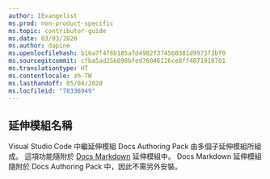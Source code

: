 ```yaml
---
author: IEvangelist
ms.prod: non-product-specific
ms.topic: contributor-guide
ms.date: 03/03/2020
ms.author: dapine
ms.openlocfilehash: b16a7f4f6b185afd4982f374560381d9973f3bf0
ms.sourcegitcommit: cfba5ad25b898bfed76046126ce8ff4871910701
ms.translationtype: HT
ms.contentlocale: zh-TW
ms.lasthandoff: 05/04/2020
ms.locfileid: "78336949"
---
```

## <a name="extension-name"></a>延伸模組名稱

Visual Studio Code 中繼延伸模組 Docs Authoring Pack 由多個子延伸模組所組成。 這項功能隨附於 <a href="https://marketplace.visualstudio.com/items?itemName=docsmsft.docs-markdown" target="_blank">Docs Markdown<span class="docon docon-navigate-external x-hidden-focus"></span></a> 延伸模組中。 Docs Markdown 延伸模組隨附於 Docs Authoring Pack 中，因此不需另外安裝。
